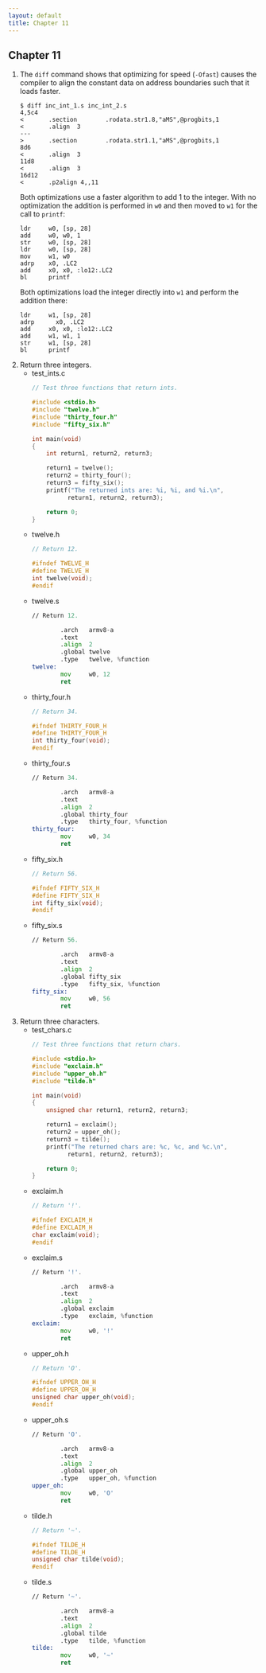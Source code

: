 ```yaml
---
layout: default
title: Chapter 11
---
```


## Chapter 11

1.  The `diff` command shows that optimizing for speed (`-Ofast`) causes the compiler to align the constant data on address boundaries such that it loads faster.
    ```
    $ diff inc_int_1.s inc_int_2.s 
    4,5c4
    <       .section        .rodata.str1.8,"aMS",@progbits,1
    <       .align  3
    ---
    >       .section        .rodata.str1.1,"aMS",@progbits,1
    8d6
    <       .align  3
    11d8
    <       .align  3
    16d12
    <       .p2align 4,,11
    ```
    Both optimizations use a faster algorithm to add 1 to the integer. With no optimization the addition is performed in `w0` and then moved to `w1` for the call to `printf`:
    ```
    ldr     w0, [sp, 28]
    add     w0, w0, 1
    str     w0, [sp, 28]
    ldr     w0, [sp, 28]
    mov     w1, w0
    adrp    x0, .LC2
    add     x0, x0, :lo12:.LC2
    bl	    printf
    ```
    Both optimizations load the integer directly into `w1` and perform the addition there:
    ```
    ldr	    w1, [sp, 28]
    adrp	  x0, .LC2
    add	    x0, x0, :lo12:.LC2
    add	    w1, w1, 1
    str	    w1, [sp, 28]
    bl	    printf
    ```
2.  Return three integers.
    * test_ints.c
      ```c
      // Test three functions that return ints.

      #include <stdio.h>
      #include "twelve.h"
      #include "thirty_four.h"
      #include "fifty_six.h"

      int main(void)
      {
          int return1, return2, return3;

          return1 = twelve();
          return2 = thirty_four();
          return3 = fifty_six();
          printf("The returned ints are: %i, %i, and %i.\n",
                return1, return2, return3);

          return 0;
      }
      ```
    * twelve.h
      ```c
      // Return 12.

      #ifndef TWELVE_H
      #define TWELVE_H
      int twelve(void);
      #endif
        ```
    * twelve.s
      ```asm
      // Return 12.

              .arch   armv8-a
              .text
              .align  2
              .global twelve
              .type   twelve, %function
      twelve:
              mov     w0, 12
              ret
        ```
    * thirty_four.h
      ```c
      // Return 34.

      #ifndef THIRTY_FOUR_H
      #define THIRTY_FOUR_H
      int thirty_four(void);
      #endif
        ```
    * thirty_four.s
      ```asm
      // Return 34.

              .arch   armv8-a
              .text
              .align  2
              .global thirty_four
              .type   thirty_four, %function
      thirty_four:
              mov     w0, 34
              ret
      ```
    * fifty_six.h
      ```c
      // Return 56.

      #ifndef FIFTY_SIX_H
      #define FIFTY_SIX_H
      int fifty_six(void);
      #endif
        ```
    * fifty_six.s
      ```asm
      // Return 56.

              .arch   armv8-a
              .text
              .align  2
              .global fifty_six
              .type   fifty_six, %function
      fifty_six:
              mov     w0, 56
              ret
      ```
3.  Return three characters.
    * test_chars.c
      ```c
      // Test three functions that return chars.

      #include <stdio.h>
      #include "exclaim.h"
      #include "upper_oh.h"
      #include "tilde.h"

      int main(void)
      {
          unsigned char return1, return2, return3;

          return1 = exclaim();
          return2 = upper_oh();
          return3 = tilde();
          printf("The returned chars are: %c, %c, and %c.\n",
                return1, return2, return3);

          return 0;
      }
      ```
    * exclaim.h
      ```c
      // Return '!'.

      #ifndef EXCLAIM_H
      #define EXCLAIM_H
      char exclaim(void);
      #endif
      ```
    * exclaim.s
      ```asm
      // Return '!'.

              .arch   armv8-a
              .text
              .align  2
              .global exclaim
              .type   exclaim, %function
      exclaim:
              mov     w0, '!'
              ret
      ```
    * upper_oh.h
      ```c
      // Return 'O'.

      #ifndef UPPER_OH_H
      #define UPPER_OH_H
      unsigned char upper_oh(void);
      #endif
      ```
    * upper_oh.s
      ```asm
      // Return 'O'.

              .arch   armv8-a
              .text
              .align  2
              .global upper_oh
              .type   upper_oh, %function
      upper_oh:
              mov     w0, 'O'
              ret
      ```
    * tilde.h
      ```c
      // Return '~'.

      #ifndef TILDE_H
      #define TILDE_H
      unsigned char tilde(void);
      #endif
      ```
    * tilde.s
      ```asm
      // Return '~'.

              .arch   armv8-a
              .text
              .align  2
              .global tilde
              .type   tilde, %function
      tilde:
              mov     w0, '~'
              ret
      ```
